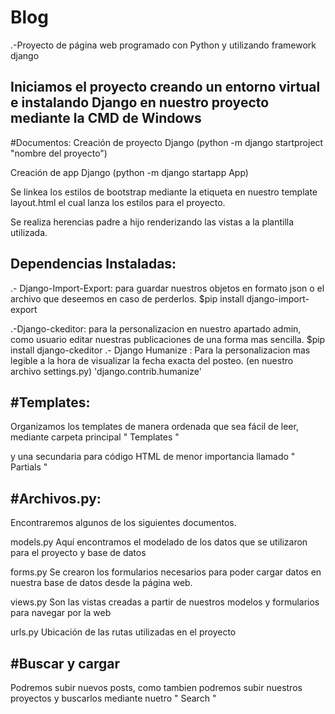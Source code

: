 # Blog

.-Proyecto de página web programado con Python y utilizando framework django

Iniciamos el proyecto creando un entorno virtual e instalando Django en nuestro proyecto mediante la CMD de Windows
---------------------
#Documentos: Creación de proyecto Django (python -m django startproject "nombre del proyecto")

Creación de app Django (python -m django startapp App)

Se linkea los estilos de bootstrap mediante la etiqueta en nuestro template layout.html el cual lanza los estilos para el proyecto.

Se realiza herencias padre a hijo renderizando las vistas a la plantilla utilizada.

Dependencias Instaladas:
---------------------
.- Django-Import-Export: para guardar nuestros objetos en formato json o el archivo que deseemos en caso de perderlos.
		$pip install django-import-export

.-Django-ckeditor: para la personalizacion en nuestro apartado admin, como usuario editar nuestras publicaciones de una forma
			 mas sencilla.
		$pip install django-ckeditor
.- Django Humanize : Para la personalizacion mas legible a la hora de visualizar la fecha exacta del posteo.
		(en nuestro archivo settings.py) 'django.contrib.humanize'

#Templates:
---------------------
Organizamos los templates de manera ordenada que sea fácil de leer, mediante carpeta principal " Templates "

y una secundaria para código HTML de menor importancia llamado " Partials "

#Archivos.py:
---------------------
Encontraremos algunos de los siguientes documentos.

models.py Aquí encontramos el modelado de los datos que se utilizaron para el proyecto y base de datos

forms.py Se crearon los formularios necesarios para poder cargar datos en nuestra base de datos desde la página web.

views.py Son las vistas creadas a partir de nuestros modelos y formularios para navegar por la web

urls.py Ubicación de las rutas utilizadas en el proyecto

#Buscar y cargar
---------------------
Podremos subir nuevos posts, como tambien podremos subir nuestros proyectos y buscarlos mediante nuetro " Search "
